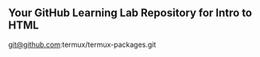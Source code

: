 ## Your GitHub Learning Lab Repository for Intro to HTML


git@github.com:termux/termux-packages.git
